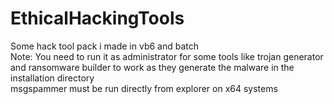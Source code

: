 # EthicalHackingTools
Some hack tool pack i made in vb6 and batch
<br>
Note: You need to run it as administrator for some tools like trojan generator and ransomware builder to work as they generate the malware in the installation directory
<br> msgspammer must be run directly from explorer on x64 systems

